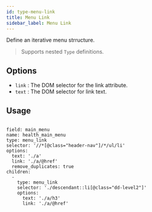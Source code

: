 ```yaml
---
id: type-menu-link
title: Menu Link
sidebar_label: Menu Link
---
```


Define an iterative menu strructure.

> Supports nested `Type` definitions.

## Options

- `link` *<string>*: The DOM selector for the link attribute.
- `text` *<string>*: The DOM selector for link text.

## Usage

```

field: main_menu
name: health_main_menu
type: menu_link
selector: '//*[@class="header-nav"]/*/ul/li'
options:
  text: './a'
  link: './a/@href'
  remove_duplicates: true
children:
  -
    type: menu_link
    selector: './descendant::li[@class="dd-level2"]'
    options:
      text: './a/h3'
      link: './a/@href'
```
